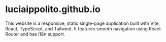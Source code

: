 # luciaippolito.github.io
This website is a responsive, static single-page application built with Vite, React, TypeScript, and Tailwind. It features smooth navigation using React Router and has i18n support.